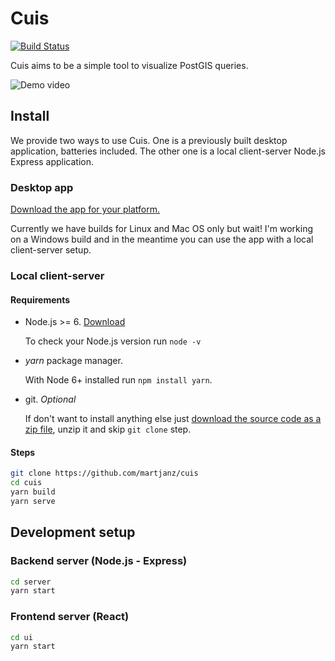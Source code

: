 # Cuis

[![Build Status](https://travis-ci.org/martjanz/cuis.svg?branch=master)](https://travis-ci.org/martjanz/cuis)

Cuis aims to be a simple tool to visualize PostGIS queries.

![Demo video](resources/demo.gif)

## Install

We provide two ways to use Cuis. One is a previously built desktop application,
batteries included. The other one is a local client-server Node.js Express
application.

### Desktop app

[Download the app for your platform.](https://github.com/martjanz/cuis/releases)

Currently we have builds for Linux and Mac OS only but wait! I'm working on a
Windows build and in the meantime you can use the app with a local client-server
setup.

### Local client-server

#### Requirements

* Node.js >= 6. [Download](https://nodejs.org/)

  To check your Node.js version run `node -v`

* _yarn_ package manager.

  With Node 6+ installed run `npm install yarn`.

* git. _Optional_

  If don't want to install anything else just
  [download the source code as a zip file](https://github.com/martjanz/cuis/archive/master.zip),
  unzip it and skip `git clone` step.

#### Steps

```bash
git clone https://github.com/martjanz/cuis
cd cuis
yarn build
yarn serve
```

## Development setup

### Backend server (Node.js - Express)

```bash
cd server
yarn start
```

### Frontend server (React)

```bash
cd ui
yarn start
```
